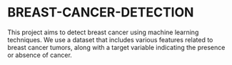 # BREAST-CANCER-DETECTION
This project aims to detect breast cancer using machine learning techniques. We use a dataset that includes various features related to breast cancer tumors, along with a target variable indicating the presence or absence of cancer.

